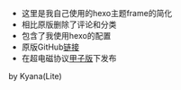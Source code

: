 - 这里是我自己使用的hexo主题frame的简化
- 相比原版删除了评论和分类
- 包含了我使用hexo的配置
- 原版GitHub[链接](https://github.com/zoeingwingkei/frame)
- 在超电磁协议[甲子版](https://kyanalite.github.io/menu/license)下发布

by Kyana(Lite)